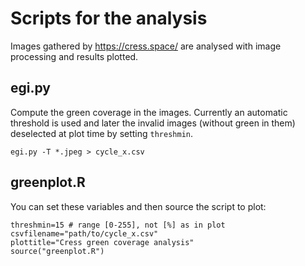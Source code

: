 # Scripts for the analysis

Images gathered by https://cress.space/ are analysed with image processing and results plotted.

## egi.py

Compute the green coverage in the images. Currently an automatic threshold is used and later the invalid images (without green in them) deselected at plot time by setting `threshmin`.

    egi.py -T *.jpeg > cycle_x.csv


## greenplot.R

You can set these variables and then source the script to plot:

	threshmin=15 # range [0-255], not [%] as in plot
	csvfilename="path/to/cycle_x.csv"
	plottitle="Cress green coverage analysis"
	source("greenplot.R")

